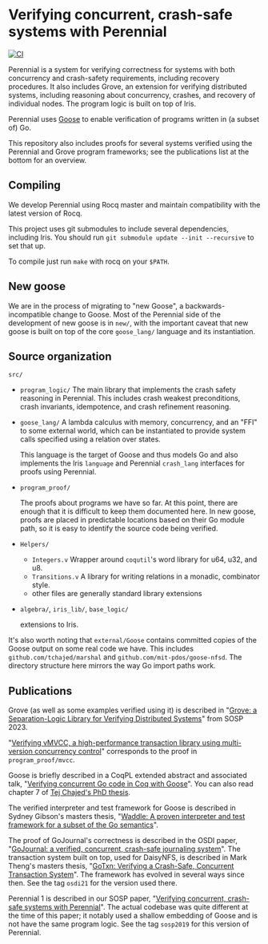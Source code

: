 # Verifying concurrent, crash-safe systems with Perennial

[![CI](https://github.com/mit-pdos/perennial/actions/workflows/ci.yml/badge.svg)](https://github.com/mit-pdos/perennial/actions/workflows/ci.yml)

Perennial is a system for verifying correctness for systems with both
concurrency and crash-safety requirements, including recovery procedures. It
also includes Grove, an extension for verifying distributed systems, including
reasoning about concurrency, crashes, and recovery of individual nodes. The
program logic is built on top of Iris.

Perennial uses [Goose](https://github.com/goose-lang/goose) to enable verification
of programs written in (a subset of) Go.

This repository also includes proofs for several systems verified using the
Perennial and Grove program frameworks; see the publications list at the bottom for
an overview.

## Compiling

We develop Perennial using Rocq master and maintain compatibility with the
latest version of Rocq.

This project uses git submodules to include several dependencies, including
Iris. You should run `git submodule update --init --recursive` to set that up.

To compile just run `make` with rocq on your `$PATH`.

## New goose

We are in the process of migrating to "new Goose", a backwards-incompatible
change to Goose. Most of the Perennial side of the development of new goose is
in `new/`, with the important caveat that new goose is built on top of the core
`goose_lang/` language and its instantiation.

## Source organization

`src/`

- `program_logic/`
  The main library that implements the crash safety reasoning in Perennial. This
  includes crash weakest preconditions, crash invariants, idempotence, and crash
  refinement reasoning.

- `goose_lang/`
  A lambda calculus with memory, concurrency, and an "FFI" to some external
  world, which can be instantiated to provide system calls specified using a
  relation over states.

  This language is the target of Goose and thus models Go and also implements
  the Iris `language` and Perennial `crash_lang` interfaces for proofs using
  Perennial.

- `program_proof/`

  The proofs about programs we have so far. At this point, there are enough that
  it is difficult to keep them documented here. In new goose, proofs are placed
  in predictable locations based on their Go module path, so it is easy to
  identify the source code being verified.

- `Helpers/`

  - `Integers.v`
    Wrapper around `coqutil`'s word library for u64, u32, and u8.
  - `Transitions.v`
    A library for writing relations in a monadic, combinator style.
  - other files are generally standard library extensions

- `algebra/`, `iris_lib/`, `base_logic/`

  extensions to Iris.

It's also worth noting that `external/Goose` contains committed copies of the
Goose output on some real code we have. This includes
`github.com/tchajed/marshal` and `github.com/mit-pdos/goose-nfsd`. The directory
structure here mirrors the way Go import paths work.

## Publications

Grove (as well as some examples verified using it) is described in "[Grove: a
Separation-Logic Library for Verifying Distributed
Systems](https://pdos.csail.mit.edu/papers/grove:sosp23.pdf)" from SOSP 2023.

"[Verifying vMVCC, a high-performance transaction library
using multi-version concurrency
control](https://pdos.csail.mit.edu/papers/vmvcc:osdi23.pdf)" corresponds to the
proof in `program_proof/mvcc`.

Goose is briefly described in a CoqPL extended abstract and associated talk,
"[Verifying concurrent Go code in Coq with
Goose](https://www.chajed.io/papers/goose:coqpl2020.pdf)". You can also read
chapter 7 of [Tej
Chajed's PhD thesis](https://www.chajed.io/papers/tchajed-thesis.pdf).

The verified interpreter and test framework for Goose is described in Sydney
Gibson's masters thesis, "[Waddle: A proven interpreter and test framework for a
subset of the Go
semantics](https://pdos.csail.mit.edu/papers/gibsons-meng.pdf)".

The proof of GoJournal's correctness is described in the OSDI paper,
"[GoJournal: a verified, concurrent, crash-safe journaling
system](https://www.chajed.io/papers/gojournal:osdi2021.pdf)". The transaction
system built on top, used for DaisyNFS, is described in Mark Theng's masters
thesis, "[GoTxn: Verifying a Crash-Safe, Concurrent Transaction
System](https://pdos.csail.mit.edu/papers/mtheng-meng.pdf)". The framework has
evolved in several ways since then. See the tag `osdi21` for the version used
there.

Perennial 1 is described in our SOSP paper, "[Verifying concurrent, crash-safe
systems with Perennial](https://www.chajed.io/papers/perennial:sosp2019.pdf)".
The actual codebase was quite different at the time of this paper; it notably
used a shallow embedding of Goose and is not have the same program logic. See
the tag `sosp2019` for this version of Perennial.
